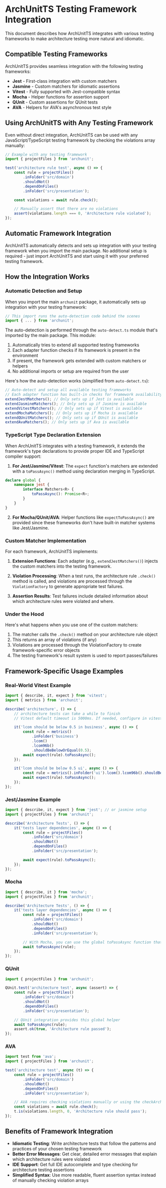 # ArchUnitTS Testing Framework Integration

This document describes how ArchUnitTS integrates with various testing frameworks to make architecture testing more natural and idiomatic.

## Compatible Testing Frameworks

ArchUnitTS provides seamless integration with the following testing frameworks:

- **Jest** - First-class integration with custom matchers
- **Jasmine** - Custom matchers for idiomatic assertions
- **Vitest** - Fully supported with Jest-compatible syntax
- **Mocha** - Helper functions for assertion support
- **QUnit** - Custom assertions for QUnit tests
- **AVA** - Helpers for AVA's asynchronous test style

## Using ArchUnitTS with Any Testing Framework

Even without direct integration, ArchUnitTS can be used with any JavaScript/TypeScript testing framework by checking the violations array manually:

```typescript
// Example with any testing framework
import { projectFiles } from 'archunit';

test('architecture rule test', async () => {
	const rule = projectFiles()
		.inFolder('src/domain')
		.shouldNot()
		.dependOnFiles()
		.inFolder('src/presentation');

	const violations = await rule.check();

	// Manually assert that there are no violations
	assert(violations.length === 0, 'Architecture rule violated');
});
```

## Automatic Framework Integration

ArchUnitTS automatically detects and sets up integration with your testing framework when you import the main package. No additional setup is required - just import ArchUnitTS and start using it with your preferred testing framework.

## How the Integration Works

### Automatic Detection and Setup

When you import the main `archunit` package, it automatically sets up integration with your testing framework:

```typescript
// This import runs the auto-detection code behind the scenes
import { ... } from 'archunit';
```

The auto-detection is performed through the `auto-detect.ts` module that's imported by the main package. This module:

1. Automatically tries to extend all supported testing frameworks
2. Each adapter function checks if its framework is present in the environment
3. If present, the framework gets extended with custom matchers or helpers
4. No additional imports or setup are required from the user

Here's how the auto-detection works (simplified from `auto-detect.ts`):

```typescript
// Auto-detect and setup all available testing frameworks
// Each adapter function has built-in checks for framework availability
extendJestMatchers(); // Only sets up if Jest is available
extendJasmineMatchers(); // Only sets up if Jasmine is available
extendVitestMatchers(); // Only sets up if Vitest is available
extendMochaMatchers(); // Only sets up if Mocha is available
extendQUnitMatchers(); // Only sets up if QUnit is available
extendAvaMatchers(); // Only sets up if Ava is available
```

### TypeScript Type Declaration Extension

When ArchUnitTS integrates with a testing framework, it extends the framework's type declarations to provide proper IDE and TypeScript compiler support:

1. **For Jest/Jasmine/Vitest**: The `expect` function's matchers are extended with a `toPassAsync()` method using declaration merging in TypeScript.

```typescript
declare global {
	namespace jest {
		interface Matchers<R> {
			toPassAsync(): Promise<R>;
		}
	}
}
```

2. **For Mocha/QUnit/AVA**: Helper functions like `expectToPassAsync()` are provided since these frameworks don't have built-in matcher systems like Jest/Jasmine.

### Custom Matcher Implementation

For each framework, ArchUnitTS implements:

1. **Extension Functions**: Each adapter (e.g., `extendJestMatchers()`) injects the custom matchers into the testing framework.

2. **Violation Processing**: When a test runs, the architecture rule `.check()` method is called, and violations are processed through the `ViolationFactory` to generate appropriate test failures.

3. **Assertion Results**: Test failures include detailed information about which architecture rules were violated and where.

### Under the Hood

Here's what happens when you use one of the custom matchers:

1. The matcher calls the `.check()` method on your architecture rule object
2. This returns an array of violations (if any)
3. Violations are processed through the ViolationFactory to create framework-specific error objects
4. The testing framework's result system is used to report passes/failures

## Framework-Specific Usage Examples

### Real-World Vitest Example

```typescript
import { describe, it, expect } from 'vitest';
import { metrics } from 'archunit';

describe('architecture', () => {
	// architecture tests can take a while to finish
	// Vitest default timeout is 5000ms. If needed, configure in vitest.config.ts or use test.setTimeout

	it('lcom should be below 0.5 in business', async () => {
		const rule = metrics()
			.inFolder('business')
			.lcom()
			.lcom96b()
			.shouldBeBelowOrEqual(0.5);
		await expect(rule).toPassAsync();
	});

	it('lcom should be below 0.5 ui', async () => {
		const rule = metrics().inFolder('ui').lcom().lcom96b().shouldBeBelow(0.5);
		await expect(rule).toPassAsync();
	});
});
```

### Jest/Jasmine Example

```typescript
import { describe, it, expect } from 'jest'; // or jasmine setup
import { projectFiles } from 'archunit';

describe('Architecture Tests', () => {
	it('tests layer dependencies', async () => {
		const rule = projectFiles()
			.inFolder('src/domain')
			.shouldNot()
			.dependOnFiles()
			.inFolder('src/presentation');

		await expect(rule).toPassAsync();
	});
});
```

### Mocha

```typescript
import { describe, it } from 'mocha';
import { projectFiles } from 'archunit';

describe('Architecture Tests', () => {
	it('tests layer dependencies', async () => {
		const rule = projectFiles()
			.inFolder('src/domain')
			.shouldNot()
			.dependOnFiles()
			.inFolder('src/presentation');

		// With Mocha, you can use the global toPassAsync function that's automatically injected
		await toPassAsync(rule);
	});
});
```

### QUnit

```typescript
import { projectFiles } from 'archunit';

QUnit.test('architecture test', async (assert) => {
	const rule = projectFiles()
		.inFolder('src/domain')
		.shouldNot()
		.dependOnFiles()
		.inFolder('src/presentation');

	// QUnit integration provides this global helper
	await toPassAsync(rule);
	assert.ok(true, 'Architecture rule passed');
});
```

### AVA

```typescript
import test from 'ava';
import { projectFiles } from 'archunit';

test('architecture test', async (t) => {
	const rule = projectFiles()
		.inFolder('src/domain')
		.shouldNot()
		.dependOnFiles()
		.inFolder('src/presentation');

	// AVA requires checking violations manually or using the checkArchRule helper
	const violations = await rule.check();
	t.is(violations.length, 0, 'Architecture rule should pass');
});
```

## Benefits of Framework Integration

- **Idiomatic Testing**: Write architecture tests that follow the patterns and practices of your chosen testing framework
- **Better Error Messages**: Get clear, detailed error messages that explain which architecture rules were violated
- **IDE Support**: Get full IDE autocomplete and type checking for architecture testing assertions
- **Simplified Syntax**: Use more readable, fluent assertion syntax instead of manually checking violation arrays
